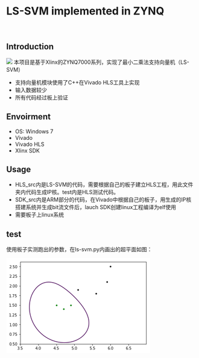 # LS-SVM implemented in ZYNQ

 &nbsp;
## Introduction  
![](https://github.com/LupinLeo/LS-SVM-ZYNQ/blob/master/image/SVM.bmp)
本项目是基于Xlinx的ZYNQ7000系列，实现了最小二乘法支持向量机（LS-SVM）

* 支持向量机模块使用了C++在Vivado HLS工具上实现
* 输入数据较少
* 所有代码经过板上验证


## Envoirment  
* OS: Windows 7
* Vivado 
* Vivado HLS
* Xlinx SDK

## Usage
* HLS_src内是LS-SVM的代码，需要根据自己的板子建立HLS工程，用此文件夹内代码生成IP核。test内是HLS测试代码。
* SDK_src内是ARM部分的代码，在Vivado中根据自己的板子，用生成的IP核搭建系统并生成bit流文件后，lauch SDK创建linux工程编译为elf使用
* 需要板子上linux系统
## test
使用板子实测跑出的参数，在ls-svm.py内画出的超平面如图：

![](https://github.com/LupinLeo/LS-SVM/blob/master/image/LS-SVM.png)


